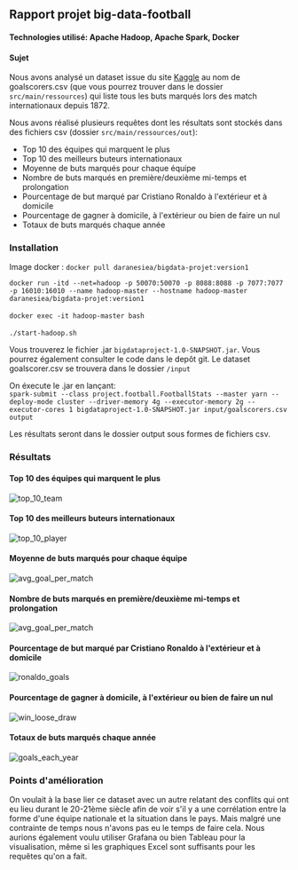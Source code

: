 ## Rapport projet big-data-football

#### Technologies utilisé: Apache Hadoop, Apache Spark, Docker

#### Sujet
Nous avons analysé un dataset issue du site [Kaggle](https://www.kaggle.com/datasets/martj42/international-football-results-from-1872-to-2017 "titre de lien optionnel") au nom de goalscorers.csv (que vous pourrez trouver dans le dossier `src/main/ressources`) qui liste tous les buts marqués lors des match internationaux depuis 1872.

Nous avons réalisé plusieurs requêtes dont les résultats sont stockés dans des fichiers csv (dossier `src/main/ressources/out`):
- Top 10 des équipes qui marquent le plus
- Top 10 des meilleurs buteurs internationaux
- Moyenne de buts marqués pour chaque équipe
- Nombre de buts marqués en première/deuxième mi-temps et prolongation
- Pourcentage de but marqué par Cristiano Ronaldo à l'extérieur et à domicile
- Pourcentage de gagner à domicile, à l'extérieur ou bien de faire un nul
- Totaux de buts marqués chaque année


### Installation
Image docker : `docker pull daranesiea/bigdata-projet:version1`

`docker run -itd --net=hadoop -p 50070:50070 -p 8088:8088 -p 7077:7077 -p 16010:16010 --name hadoop-master --hostname hadoop-master daranesiea/bigdata-projet:version1` <br>
<br>
`docker exec -it hadoop-master bash`
<br>
<br>
`./start-hadoop.sh`

Vous trouverez le fichier .jar `bigdataproject-1.0-SNAPSHOT.jar`. Vous pourrez également consulter le code dans le depôt git.
Le dataset goalscorer.csv se trouvera dans le dossier `/input`

On éxecute le .jar en lançant: <br>
`spark-submit --class project.football.FootballStats --master yarn --deploy-mode cluster --driver-memory 4g --executor-memory 2g --executor-cores 1 bigdataproject-1.0-SNAPSHOT.jar input/goalscorers.csv output`

Les résultats seront dans le dossier output sous formes de fichiers csv.

### Résultats

#### Top 10 des équipes qui marquent le plus
![top_10_team](https://user-images.githubusercontent.com/55244579/215908807-c357abf8-a39b-4cc4-99d6-2416a729e3cf.png)

#### Top 10 des meilleurs buteurs internationaux
![top_10_player](https://user-images.githubusercontent.com/55244579/215908806-da908633-8a3f-4fc9-be4d-901fd252b137.png)

#### Moyenne de buts marqués pour chaque équipe
![avg_goal_per_match](https://user-images.githubusercontent.com/55244579/215908805-0bc2f621-52dc-4bbb-815a-f2cf9ae7e65e.png)

#### Nombre de buts marqués en première/deuxième mi-temps et prolongation
![avg_goal_per_match](https://user-images.githubusercontent.com/55244579/215908804-c11d39c8-f099-4e98-8279-b764aa9d05b2.png)

#### Pourcentage de but marqué par Cristiano Ronaldo à l'extérieur et à domicile
![ronaldo_goals](https://user-images.githubusercontent.com/55244579/215908802-5839a0ec-9877-48dc-a5e7-3fe5a2f9eb1c.png)

#### Pourcentage de gagner à domicile, à l'extérieur ou bien de faire un nul
![win_loose_draw](https://user-images.githubusercontent.com/55244579/215908809-018bab92-2b22-40df-a9d1-dfb4fe526591.png)

#### Totaux de buts marqués chaque année
![goals_each_year](https://user-images.githubusercontent.com/55244579/215908808-5cba83e8-314c-4be3-87ec-5436ce76afc8.png)


### Points d'amélioration
On voulait à la base lier ce dataset avec un autre relatant des conflits qui ont eu lieu durant le 20-21ème siècle afin de voir s'il y a une corrélation entre la forme d'une équipe nationale et la situation dans le pays. Mais malgré une contrainte de temps nous n'avons pas eu le temps de faire cela.
Nous aurions également voulu utiliser Grafana ou bien Tableau pour la visualisation, même si les graphiques Excel sont suffisants pour les requêtes qu'on a fait.
